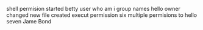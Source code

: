 shell permision started
betty user
who am i
group names
hello owner changed
new file created
execut permission
six multiple permisions to hello
seven
Jame Bond
